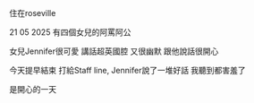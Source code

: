 住在roseville

21 05 2025
有四個女兒的阿罵阿公

女兒Jennifer很可愛 講話超英國腔 又很幽默 跟他說話很開心

今天提早結束 打給Staff line, Jennifer說了一堆好話 我聽到都害羞了

是開心的一天
